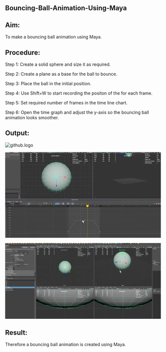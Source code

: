 ## Bouncing-Ball-Animation-Using-Maya
## Aim:
To make a bouncing ball animation using Maya.


## Procedure:
Step 1: Create a solid sphere and size it as required.

Step 2: Create a plane as a base for the ball to bounce.

Step 3: Place the ball in the initial position.

Step 4: Use Shift+W to start recording the positon of the for each frame.

Step 5: Set required number of frames in the time line chart.

Step 6: Open the time graph and adjust the y-axis so the bouncing ball animation looks smoother.


## Output:
![github.logo](exp2.png)

![github.logo](exp2.1.png)

![github.logo](exp2.2.png)


## Result:
Therefore a bouncing ball animation is created using Maya.
